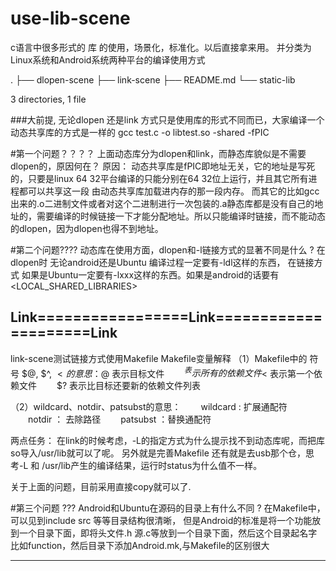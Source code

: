 # use-lib-scene
c语言中很多形式的 库 的使用，场景化，标准化。以后直接拿来用。
并分类为Linux系统和Android系统两种平台的编译使用方式


.
├── dlopen-scene
├── link-scene
├── README.md
└── static-lib

3 directories, 1 file

###大前提, 无论dlopen 还是link 方式只是使用库的形式不同而已，大家编译一个动态共享库的方式是一样的 gcc test.c -o libtest.so -shared -fPIC


#第一个问题？？？？
上面动态库分为dlopen和link，而静态库貌似是不需要dlopen的，原因何在？
原因：
动态共享库是fPIC即地址无关，它的地址是写死的，只要是linux 64 32平台编译的只能分别在64 32位上运行，并且其它所有进程都可以共享这一段
由动态共享库加载进内存的那一段内存。
而其它的比如gcc出来的.o二进制文件或者对这个二进制进行一次包装的.a静态库都是没有自己的地址的，需要编译的时候链接一下才能分配地址。所以只能编译时链接，而不能动态的dlopen，因为dlopen也得不到地址。

#第二个问题????
动态库在使用方面，dlopen和-l链接方式的显著不同是什么 ?
在dlopen时  无论android还是Ubuntu 编译过程一定要有-ldl这样的东西，
在链接方式  如果是Ubuntu一定要有-lxxx这样的东西。如果是android的话要有 <LOCAL_SHARED_LIBRARIES>


Link=================Link=====================Link
-----------------------------------------------------------------------------------------
link-scene测试链接方式使用Makefile
Makefile变量解释
（1）Makefile中的 符号 $@, $^, $< 的意思：
　　$@  表示目标文件
　　$^  表示所有的依赖文件
　　$<  表示第一个依赖文件
　　$?  表示比目标还要新的依赖文件列表

（2）wildcard、notdir、patsubst的意思：
　　wildcard : 扩展通配符
　　notdir ： 去除路径
　　patsubst ：替换通配符


两点任务：
在link的时候考虑，-L的指定方式为什么提示找不到动态库呢，而把库so导入/usr/lib就可以了呢。
另外就是完善Makefile
还有就是去usb那个仓，思考-L 和 /usr/lib产生的编译结果，运行时status为什么值不一样。

关于上面的问题，目前采用直接copy就可以了.

#第三个问题 ???
Android和Ubuntu在源码的目录上有什么不同 ?
在Makefile中，可以见到include src 等等目录结构很清晰，
但是Android的标准是将一个功能放到一个目录下面，即将头文件.h 源.c等放到一个目录下面，然后这个目录起名字比如function，然后目录下添加Android.mk,与Makefile的区别很大

------------------------------------------------------------------------------------------
